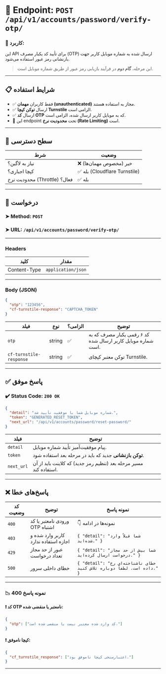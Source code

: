 # 📌 Endpoint: `POST /api/v1/accounts/password/verify-otp/`

### 🎯 کاربرد:

این API برای تأیید کد یکبار مصرف (OTP) ارسال شده به شماره موبایل کاربر جهت بازنشانی رمز عبور استفاده می‌شود.

> این مرحله، **گام دوم** در فرآیند بازیابی رمز عبور از طریق شماره موبایل است.

---

## 📋 شرایط استفاده

* ✅ فقط کاربران **مهمان (unauthenticated)** مجاز به استفاده هستند.
* ✅ ارسال **توکن کپچا Turnstile** الزامی است.
* ✅ ارسال **کد OTP** که به موبایل کاربر ارسال شده، الزامی است.
* 🚦 این endpoint تحت **محدودیت نرخ (Rate Limiting)** است.

---

## 🔐 سطح دسترسی

| شرط                          | وضعیت                        |
| ---------------------------- | ---------------------------- |
| نیاز به لاگین؟               | ❌ خیر (مخصوص مهمان‌ها)       |
| کپچا اجباری؟                 | ✅ بله (Cloudflare Turnstile) |
| محدودیت نرخ (Throttle) فعال؟ | ✅ بله                        |

---

## 📨 درخواست

### ➤ Method: `POST`

### ➤ URL: `/api/v1/accounts/password/verify-otp/`

---

### Headers

| کلید         | مقدار              |
| ------------ | ------------------ |
| Content-Type | `application/json` |

---

### Body (JSON)

```json
{
  "otp": "123456",
  "cf-turnstile-response": "CAPTCHA_TOKEN"
}
```

| فیلد                    | نوع    | الزامی؟ | توضیح                                                                 |
| ----------------------- | ------ | ------- | --------------------------------------------------------------------- |
| `otp`                   | string | ✅       | کد ۶ رقمی یکبار مصرف که به شماره موبایل کاربر ارسال شده است.           |
| `cf-turnstile-response` | string | ✅       | توکن معتبر کپچای Turnstile.                                           |

---

## ✅ پاسخ موفق

### ✔️ Status Code: `200 OK`

```json
{
  "detail": "شماره موبایل شما با موفقیت تأیید شد.",
  "token": "GENERATED_RESET_TOKEN",
  "next_url": "/api/v1/accounts/password/reset-password/"
}
```

| فیلد      | توضیح                                                                 |
| ---------- | --------------------------------------------------------------------- |
| `detail`   | پیام موفقیت‌آمیز تأیید شماره موبایل.                                  |
| `token`    | **توکن بازنشانی** جدید که باید در مرحله بعد استفاده شود.               |
| `next_url` | مسیر مرحله بعد (تنظیم رمز جدید) که کلاینت باید از آن استفاده کند.      |

---

## ❌ پاسخ‌های خطا

| کد وضعیت | توضیح                               | نمونه پاسخ                                                                                                      |
| -------- | ------------------------------------ | --------------------------------------------------------------------------------------------------------------- |
| `400`    | ورودی نامعتبر یا کد OTP اشتباه       | 👇 نمونه‌ها در ادامه                                                                                            |
| `403`    | کاربر وارد شده و اجازه استفاده ندارد | `{ "detail": "شما قبلاً وارد شده‌اید." }`                                                                       |
| `429`    | عبور از حد مجاز تعداد درخواست        | `{ "detail": "شما بیش از حد مجاز درخواست ارسال کرده‌اید." }`                                                     |
| `500`    | خطای داخلی سرور                     | `{ "detail": "خطای ناشناخته‌ای رخ داده است. لطفاً دوباره تلاش کنید." }`                                         |

---

### 📉 نمونه پاسخ 400

#### ❗ کد OTP نامعتبر یا منقضی شده:

```json
{
  "otp": ["کد وارد شده معتبر نیست یا منقضی شده است."]
}
```

#### ❗ کپچا ناموفق:

```json
{
  "cf_turnstile_response": ["اعتبارسنجی کپچا ناموفق بود."]
}
```

---
